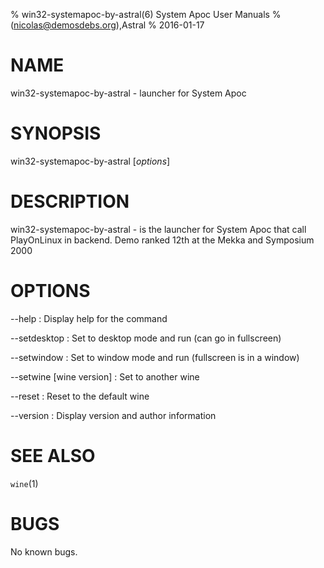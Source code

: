 % win32-systemapoc-by-astral(6) System Apoc User Manuals
%  (nicolas@demosdebs.org),Astral
% 2016-01-17

# NAME
win32-systemapoc-by-astral - launcher for System Apoc

# SYNOPSIS
win32-systemapoc-by-astral [*options*]

# DESCRIPTION
win32-systemapoc-by-astral - is the launcher for System Apoc that call PlayOnLinux in backend.
Demo ranked 12th at the Mekka and Symposium 2000

# OPTIONS
\--help
:   Display help for the command

\--setdesktop
:   Set to desktop mode and run (can go in fullscreen)

\--setwindow
:   Set to window mode and run (fullscreen is in a window)

\--setwine [wine version]
:   Set to another wine

\--reset
:   Reset to the default wine

\--version
:   Display version and author information

# SEE ALSO
`wine`(1)

# BUGS
No known bugs.
